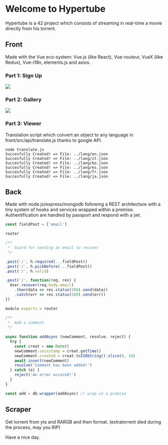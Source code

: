 # Welcome to Hypertube

Hypertube is a 42 project which consists of streaming in real-time a movie directly from his torrent.

## Front

Made with the Vue eco-system: Vue.js (like React), Vue-routeur, VueX (like Redux), Vue-i18n, elements.js and axios.
### Part 1: Sign Up
![](https://media.giphy.com/media/xUPGcLnn2JDo1eqCwU/giphy.gif)
### Part 2: Gallery
![](https://media.giphy.com/media/3ohzdVT9GF42KHA8zm/giphy.gif)
### Part 3: Viewer


Translation script which convert an object to any language in front/src/api/translate.js thanks to google API.

```
node translate.js
Succesfully Created! => File: ../lang/en.json
Succesfully Created! => File: ../lang/it.json
Succesfully Created! => File: ../lang/ko.json
Succesfully Created! => File: ../lang/es.json
Succesfully Created! => File: ../lang/fr.json
Succesfully Created! => File: ../lang/ja.json
```

## Back

Made with node.js/express/mongodb following a REST architecture with a tiny system of hooks and services wrapped within a promise.
Authentification are handled by passport and respond with a jwt.

```js
const fieldPost = ['email']

router

/**
 *  Guard for sending an email to recover
 */

.post('/', h.required(...fieldPost))
.post('/', h.pickBefore(...fieldPost))
.post('/', h.valid)

.post('/', function(req, res) {
  User.recover(req.body.email)
    .then(data => res.status(200).send(data))
    .catch(err => res.status(500).send(err))
})

module.exports = router

```

```js
/**
 *  Add a comment
 */
 
async function addAsync (newComment, resolve, reject) {
  try {
    const creat = new Date()
    newComment.unixstamp = creat.getTime()
    newComment.created = creat.toISOString().slice(0, 10)
    await insert(newComment)
    resolve('Comment has been added!')
  } catch (e) {
    reject('An error occured!')
  }
}

const add = db.wrapper(addAsync) // wrap in a promise
```

## Scraper

Get torrent from yts and RARGB and then format.
(extratorrent died during the process, may you RIP)

Have a nice day.
